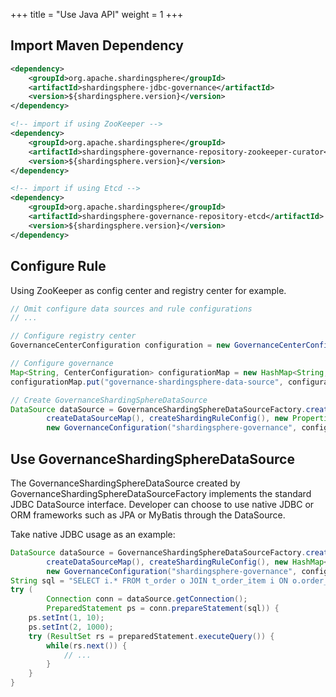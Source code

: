 +++
title = "Use Java API"
weight = 1
+++

## Import Maven Dependency

```xml
<dependency>
    <groupId>org.apache.shardingsphere</groupId>
    <artifactId>shardingsphere-jdbc-governance</artifactId>
    <version>${shardingsphere.version}</version>
</dependency>

<!-- import if using ZooKeeper -->
<dependency>
    <groupId>org.apache.shardingsphere</groupId>
    <artifactId>shardingsphere-governance-repository-zookeeper-curator</artifactId>
    <version>${shardingsphere.version}</version>
</dependency>

<!-- import if using Etcd -->
<dependency>
    <groupId>org.apache.shardingsphere</groupId>
    <artifactId>shardingsphere-governance-repository-etcd</artifactId>
    <version>${shardingsphere.version}</version>
</dependency>
```

## Configure Rule

Using ZooKeeper as config center and registry center for example.

```java
// Omit configure data sources and rule configurations
// ...

// Configure registry center
GovernanceCenterConfiguration configuration = new GovernanceCenterConfiguration("Zookeeper", "localhost:2181", new Properties());

// Configure governance
Map<String, CenterConfiguration> configurationMap = new HashMap<String, CenterConfiguration>();
configurationMap.put("governance-shardingsphere-data-source", configuration);

// Create GovernanceShardingSphereDataSource
DataSource dataSource = GovernanceShardingSphereDataSourceFactory.createDataSource(
        createDataSourceMap(), createShardingRuleConfig(), new Properties(),
        new GovernanceConfiguration("shardingsphere-governance", configurationMap, true));
```

## Use GovernanceShardingSphereDataSource

The GovernanceShardingSphereDataSource created by GovernanceShardingSphereDataSourceFactory implements the standard JDBC DataSource interface.
Developer can choose to use native JDBC or ORM frameworks such as JPA or MyBatis through the DataSource.

Take native JDBC usage as an example:

```java
DataSource dataSource = GovernanceShardingSphereDataSourceFactory.createDataSource(
        createDataSourceMap(), createShardingRuleConfig(), new HashMap<String, Object>(), new Properties(), 
        new GovernanceConfiguration("shardingsphere-governance", configurationMap, true));
String sql = "SELECT i.* FROM t_order o JOIN t_order_item i ON o.order_id=i.order_id WHERE o.user_id=? AND o.order_id=?";
try (
        Connection conn = dataSource.getConnection();
        PreparedStatement ps = conn.prepareStatement(sql)) {
    ps.setInt(1, 10);
    ps.setInt(2, 1000);
    try (ResultSet rs = preparedStatement.executeQuery()) {
        while(rs.next()) {
            // ...
        }
    }
}
```
